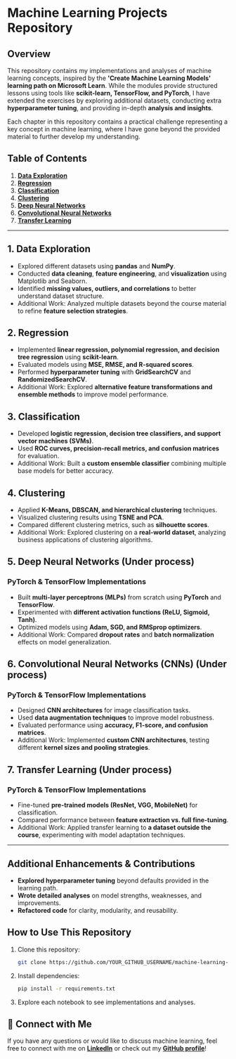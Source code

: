 # Machine Learning Projects Repository

## Overview

This repository contains my implementations and analyses of machine learning concepts, inspired by the **'Create Machine Learning Models' learning path on Microsoft Learn**. While the modules provide structured lessons using tools like **scikit-learn, TensorFlow, and PyTorch**, I have extended the exercises by exploring additional datasets, conducting extra **hyperparameter tuning**, and providing in-depth **analysis and insights**.

Each chapter in this repository contains a practical challenge representing a key concept in machine learning, where I have gone beyond the provided material to further develop my understanding.

## Table of Contents

1. **[Data Exploration](https://github.com/ygpta0803/ML-portfolio/blob/main/01%20-%20Flights%20Challenge.ipynb)**
2. **[Regression](https://github.com/ygpta0803/ML-portfolio/blob/main/02%20-%20Real%20Estate%20Regression%20Challenge.ipynb)**
3. **[Classification](https://github.com/ygpta0803/ML-portfolio/blob/main/03%20-%20Wine%20Classification%20Challenge.ipynb)**
4. **[Clustering](#clustering)**
5. **[Deep Neural Networks](#deep-neural-networks)**
6. **[Convolutional Neural Networks](#convolutional-neural-networks)**
7. **[Transfer Learning](#transfer-learning)**

---

## 1. Data Exploration

- Explored different datasets using **pandas** and **NumPy**.
- Conducted **data cleaning**, **feature engineering**, and **visualization** using Matplotlib and Seaborn.
- Identified **missing values, outliers, and correlations** to better understand dataset structure.
- Additional Work: Analyzed multiple datasets beyond the course material to refine **feature selection strategies**.

## 2. Regression

- Implemented **linear regression, polynomial regression, and decision tree regression** using **scikit-learn**.
- Evaluated models using **MSE, RMSE, and R-squared scores**.
- Performed **hyperparameter tuning** with **GridSearchCV** and **RandomizedSearchCV**.
- Additional Work: Explored **alternative feature transformations and ensemble methods** to improve model performance.

## 3. Classification

- Developed **logistic regression, decision tree classifiers, and support vector machines (SVMs)**.
- Used **ROC curves, precision-recall metrics, and confusion matrices** for evaluation.
- Additional Work: Built a **custom ensemble classifier** combining multiple base models for better accuracy.

## 4. Clustering

- Applied **K-Means, DBSCAN, and hierarchical clustering** techniques.
- Visualized clustering results using **TSNE and PCA**.
- Compared different clustering metrics, such as **silhouette scores**.
- Additional Work: Explored clustering on a **real-world dataset**, analyzing business applications of clustering algorithms.

## 5. Deep Neural Networks (Under process)

### PyTorch & TensorFlow Implementations

- Built **multi-layer perceptrons (MLPs)** from scratch using **PyTorch** and **TensorFlow**.
- Experimented with **different activation functions (ReLU, Sigmoid, Tanh)**.
- Optimized models using **Adam, SGD, and RMSprop optimizers**.
- Additional Work: Compared **dropout rates** and **batch normalization** effects on model generalization.

## 6. Convolutional Neural Networks (CNNs)  (Under process)

### PyTorch & TensorFlow Implementations

- Designed **CNN architectures** for image classification tasks.
- Used **data augmentation techniques** to improve model robustness.
- Evaluated performance using **accuracy, F1-score, and confusion matrices**.
- Additional Work: Implemented **custom CNN architectures**, testing different **kernel sizes and pooling strategies**.

## 7. Transfer Learning  (Under process)

### PyTorch & TensorFlow Implementations

- Fine-tuned **pre-trained models (ResNet, VGG, MobileNet)** for classification.
- Compared performance between **feature extraction vs. full fine-tuning**.
- Additional Work: Applied transfer learning to **a dataset outside the course**, experimenting with model adaptation techniques.

---

## Additional Enhancements & Contributions

- **Explored hyperparameter tuning** beyond defaults provided in the learning path.
- **Wrote detailed analyses** on model strengths, weaknesses, and improvements.
- **Refactored code** for clarity, modularity, and reusability.

## How to Use This Repository

1. Clone this repository:
   ```bash
   git clone https://github.com/YOUR_GITHUB_USERNAME/machine-learning-projects.git
   ```
2. Install dependencies:
   ```bash
   pip install -r requirements.txt
   ```
3. Explore each notebook to see implementations and analyses.

## 🔗 Connect with Me

If you have any questions or would like to discuss machine learning, feel free to connect with me on **[LinkedIn](www.linkedin.com/in/yogya-gupta-0355b221a)** or check out my **[GitHub profile](https://github.com/ygpta0803)**!




